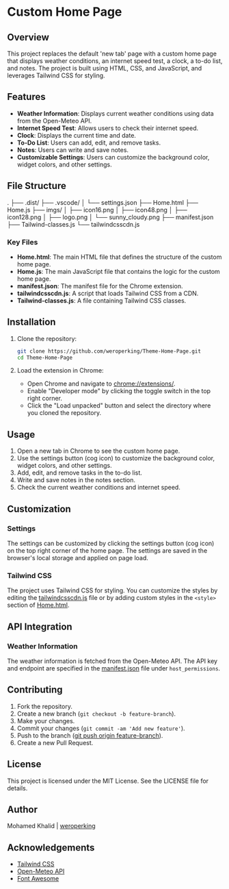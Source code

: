 # Custom Home Page

## Overview

This project replaces the default 'new tab' page with a custom home page that displays weather conditions, an internet speed test, a clock, a to-do list, and notes. The project is built using HTML, CSS, and JavaScript, and leverages Tailwind CSS for styling.

## Features

- **Weather Information**: Displays current weather conditions using data from the Open-Meteo API.
- **Internet Speed Test**: Allows users to check their internet speed.
- **Clock**: Displays the current time and date.
- **To-Do List**: Users can add, edit, and remove tasks.
- **Notes**: Users can write and save notes.
- **Customizable Settings**: Users can customize the background color, widget colors, and other settings.

## File Structure
. ├── .dist/ ├── .vscode/ │ └── settings.json ├── Home.html ├── Home.js ├── imgs/ │ ├── icon16.png │ ├── icon48.png │ ├── icon128.png │ ├── logo.png │ └── sunny_cloudy.png ├── manifest.json ├── Tailwind-classes.js └── tailwindcsscdn.js


### Key Files

- **Home.html**: The main HTML file that defines the structure of the custom home page.
- **Home.js**: The main JavaScript file that contains the logic for the custom home page.
- **manifest.json**: The manifest file for the Chrome extension.
- **tailwindcsscdn.js**: A script that loads Tailwind CSS from a CDN.
- **Tailwind-classes.js**: A file containing Tailwind CSS classes.

## Installation

1. Clone the repository:
    ```sh
    git clone https://github.com/weroperking/Theme-Home-Page.git
    cd Theme-Home-Page
    ```

2. Load the extension in Chrome:
    - Open Chrome and navigate to [chrome://extensions/](http://_vscodecontentref_/5).
    - Enable "Developer mode" by clicking the toggle switch in the top right corner.
    - Click the "Load unpacked" button and select the directory where you cloned the repository.

## Usage

1. Open a new tab in Chrome to see the custom home page.
2. Use the settings button (cog icon) to customize the background color, widget colors, and other settings.
3. Add, edit, and remove tasks in the to-do list.
4. Write and save notes in the notes section.
5. Check the current weather conditions and internet speed.

## Customization

### Settings

The settings can be customized by clicking the settings button (cog icon) on the top right corner of the home page. The settings are saved in the browser's local storage and applied on page load.

### Tailwind CSS

The project uses Tailwind CSS for styling. You can customize the styles by editing the [tailwindcsscdn.js](http://_vscodecontentref_/6) file or by adding custom styles in the `<style>` section of [Home.html](http://_vscodecontentref_/7).

## API Integration

### Weather Information

The weather information is fetched from the Open-Meteo API. The API key and endpoint are specified in the [manifest.json](http://_vscodecontentref_/8) file under `host_permissions`.

## Contributing

1. Fork the repository.
2. Create a new branch (`git checkout -b feature-branch`).
3. Make your changes.
4. Commit your changes (`git commit -am 'Add new feature'`).
5. Push to the branch ([git push origin feature-branch](http://_vscodecontentref_/9)).
6. Create a new Pull Request.

## License

This project is licensed under the MIT License. See the LICENSE file for details.

## Author

Mohamed Khalid | [weroperking](https://github.com/weroperking)

## Acknowledgements

- [Tailwind CSS](https://tailwindcss.com/)
- [Open-Meteo API](https://open-meteo.com/)
- [Font Awesome](https://fontawesome.com/)